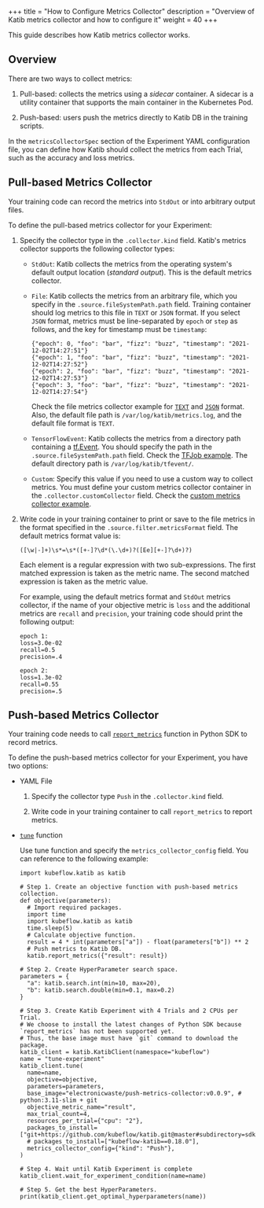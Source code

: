 +++
title = "How to Configure Metrics Collector"
description = "Overview of Katib metrics collector and how to configure it"
weight = 40
+++

This guide describes how Katib metrics collector works.

## Overview

There are two ways to collect metrics:

1. Pull-based: collects the metrics using a _sidecar_ container. A sidecar is a utility container that supports
the main container in the Kubernetes Pod.

2. Push-based: users push the metrics directly to Katib DB in the training scripts.

In the `metricsCollectorSpec` section of the Experiment YAML configuration file, you can
define how Katib should collect the metrics from each Trial, such as the accuracy and loss metrics.

## Pull-based Metrics Collector

Your training code can record the metrics into `StdOut` or into arbitrary output files. 

To define the pull-based metrics collector for your Experiment:

1. Specify the collector type in the `.collector.kind` field.
   Katib's metrics collector supports the following collector types:

   - `StdOut`: Katib collects the metrics from the operating system's default
     output location (_standard output_). This is the default metrics collector.

   - `File`: Katib collects the metrics from an arbitrary file, which
     you specify in the `.source.fileSystemPath.path` field. Training container
     should log metrics to this file in `TEXT` or `JSON` format. If you select `JSON` format,
     metrics must be line-separated by `epoch` or `step` as follows, and the key for timestamp must
     be `timestamp`:

     ```
     {"epoch": 0, "foo": "bar", "fizz": "buzz", "timestamp": "2021-12-02T14:27:51"}
     {"epoch": 1, "foo": "bar", "fizz": "buzz", "timestamp": "2021-12-02T14:27:52"}
     {"epoch": 2, "foo": "bar", "fizz": "buzz", "timestamp": "2021-12-02T14:27:53"}
     {"epoch": 3, "foo": "bar", "fizz": "buzz", "timestamp": "2021-12-02T14:27:54"}
     ```

     Check the file metrics collector example for [`TEXT`](https://github.com/kubeflow/katib/blob/ea46a7f2b73b2d316b6b7619f99eb440ede1909b/examples/v1beta1/metrics-collector/file-metrics-collector.yaml#L14-L24)
     and [`JSON`](https://github.com/kubeflow/katib/blob/ea46a7f2b73b2d316b6b7619f99eb440ede1909b/examples/v1beta1/metrics-collector/file-metrics-collector-with-json-format.yaml#L14-L22)
     format. Also, the default file path is `/var/log/katib/metrics.log`, and the default file format is `TEXT`.

   - `TensorFlowEvent`: Katib collects the metrics from a directory path
     containing a [tf.Event](https://www.tensorflow.org/api_docs/python/tf/compat/v1/Event).
     You should specify the path in the `.source.fileSystemPath.path` field. Check the
     [TFJob example](https://github.com/kubeflow/katib/blob/ea46a7f2b73b2d316b6b7619f99eb440ede1909b/examples/v1beta1/kubeflow-training-operator/tfjob-mnist-with-summaries.yaml#L17-L23).
     The default directory path is `/var/log/katib/tfevent/`.

   - `Custom`: Specify this value if you need to use a custom way to collect
     metrics. You must define your custom metrics collector container
     in the `.collector.customCollector` field. Check the
     [custom metrics collector example](https://github.com/kubeflow/katib/blob/ea46a7f2b73b2d316b6b7619f99eb440ede1909b/examples/v1beta1/metrics-collector/custom-metrics-collector.yaml#L14-L36).

2. Write code in your training container to print or save to the file metrics in the format
   specified in the `.source.filter.metricsFormat` field. The default metrics format value is:

   ```
   ([\w|-]+)\s*=\s*([+-]?\d*(\.\d+)?([Ee][+-]?\d+)?)
   ```

   Each element is a regular expression with two sub-expressions. The first matched expression is
   taken as the metric name. The second matched expression is taken as the metric value.

   For example, using the default metrics format and `StdOut` metrics collector,
   if the name of your objective metric is `loss` and the additional metrics are
   `recall` and `precision`, your training code should print the following output:

   ```shell
   epoch 1:
   loss=3.0e-02
   recall=0.5
   precision=.4

   epoch 2:
   loss=1.3e-02
   recall=0.55
   precision=.5
   ```

## Push-based Metrics Collector

Your training code needs to call [`report_metrics`](https://github.com/kubeflow/katib/blob/master/sdk/python/v1beta1/kubeflow/katib/api/report_metrics.py#L26) function in Python SDK to record metrics.

To define the push-based metrics collector for your Experiment, you have two options:

- YAML File

    1. Specify the collector type `Push` in the `.collector.kind` field.

    2. Write code in your training container to call `report_metrics` to report metrics.

- [`tune`](https://github.com/kubeflow/katib/blob/master/sdk/python/v1beta1/kubeflow/katib/api/katib_client.py#L166) function

    Use tune function and specify the `metrics_collector_config` field. You can reference to the following example:

    ```
    import kubeflow.katib as katib

    # Step 1. Create an objective function with push-based metrics collection.
    def objective(parameters):
      # Import required packages.
      import time
      import kubeflow.katib as katib
      time.sleep(5)
      # Calculate objective function.
      result = 4 * int(parameters["a"]) - float(parameters["b"]) ** 2
      # Push metrics to Katib DB.
      katib.report_metrics({"result": result})

    # Step 2. Create HyperParameter search space.
    parameters = {
      "a": katib.search.int(min=10, max=20),
      "b": katib.search.double(min=0.1, max=0.2)
    }

    # Step 3. Create Katib Experiment with 4 Trials and 2 CPUs per Trial.
    # We choose to install the latest changes of Python SDK because `report_metrics` has not been supported yet. 
    # Thus, the base image must have `git` command to download the package.
    katib_client = katib.KatibClient(namespace="kubeflow")
    name = "tune-experiment"
    katib_client.tune(
      name=name,
      objective=objective,
      parameters=parameters,
      base_image="electronicwaste/push-metrics-collector:v0.0.9", # python:3.11-slim + git
      objective_metric_name="result",
      max_trial_count=4,
      resources_per_trial={"cpu": "2"},
      packages_to_install=["git+https://github.com/kubeflow/katib.git@master#subdirectory=sdk/python/v1beta1"],
      # packages_to_install=["kubeflow-katib==0.18.0"],
      metrics_collector_config={"kind": "Push"},
    )

    # Step 4. Wait until Katib Experiment is complete
    katib_client.wait_for_experiment_condition(name=name)

    # Step 5. Get the best HyperParameters.
    print(katib_client.get_optimal_hyperparameters(name))
    ```
